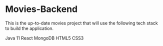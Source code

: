 # Movies-Backend


This is the up-to-date movies project that will use the following tech stack to build the application.

Java 11
React
MongoDB
HTML5
CSS3

